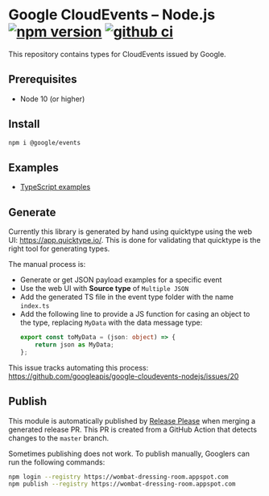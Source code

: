 # Google CloudEvents – Node.js [![npm version](https://badge.fury.io/js/%40google%2Fevents.svg)](https://www.npmjs.com/package/@google/events) [![github ci](https://github.com/googleapis/google-cloudevents-nodejs/workflows/ci/badge.svg)](https://github.com/googleapis/google-cloudevents-nodejs/actions?query=workflow%3Aci)

This repository contains types for CloudEvents issued by Google.

## Prerequisites

- Node 10 (or higher)

## Install

```sh
npm i @google/events
```

## Examples

- [TypeScript examples](./examples/typescript.ts)

## Generate

Currently this library is generated by hand using quicktype using the web UI: https://app.quicktype.io/.
This is done for validating that quicktype is the right tool for generating types.

The manual process is:

- Generate or get JSON payload examples for a specific event
- Use the web UI with **Source type** of `Multiple JSON`
- Add the generated TS file in the event type folder with the name `index.ts`
- Add the following line to provide a JS function for casing an object to the type, replacing `MyData` with the data message type:
    ```ts
    export const toMyData = (json: object) => {
        return json as MyData;
    };
    ```

This issue tracks automating this process: https://github.com/googleapis/google-cloudevents-nodejs/issues/20

## Publish

This module is automatically published by [Release Please](https://github.com/googleapis/release-please) when merging a generated release PR.
This PR is created from a GitHub Action that detects changes to the `master` branch.

Sometimes publishing does not work. To publish manually, Googlers can run the following commands:

```sh
npm login --registry https://wombat-dressing-room.appspot.com
npm publish --registry https://wombat-dressing-room.appspot.com
```